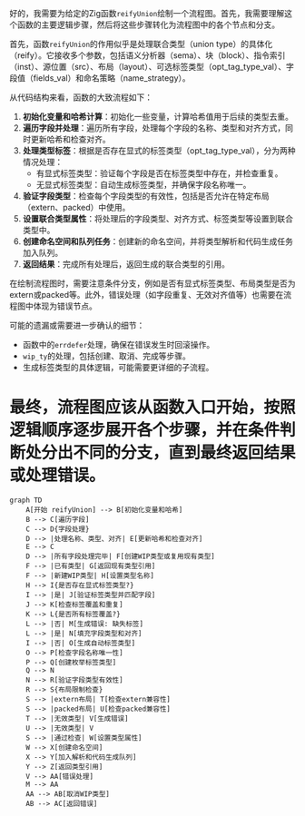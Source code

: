 好的，我需要为给定的Zig函数`reifyUnion`绘制一个流程图。首先，我需要理解这个函数的主要逻辑步骤，然后将这些步骤转化为流程图中的各个节点和分支。

首先，函数`reifyUnion`的作用似乎是处理联合类型（union type）的具体化（reify）。它接收多个参数，包括语义分析器（sema）、块（block）、指令索引（inst）、源位置（src）、布局（layout）、可选标签类型（opt_tag_type_val）、字段值（fields_val）和命名策略（name_strategy）。

从代码结构来看，函数的大致流程如下：

1. **初始化变量和哈希计算**：初始化一些变量，计算哈希值用于后续的类型去重。
2. **遍历字段并处理**：遍历所有字段，处理每个字段的名称、类型和对齐方式，同时更新哈希和检查对齐。
3. **处理类型标签**：根据是否存在显式的标签类型（opt_tag_type_val），分为两种情况处理：
   - 有显式标签类型：验证每个字段是否在标签类型中存在，并检查重复。
   - 无显式标签类型：自动生成标签类型，并确保字段名称唯一。
4. **验证字段类型**：检查每个字段类型的有效性，包括是否允许在特定布局（extern、packed）中使用。
5. **设置联合类型属性**：将处理后的字段类型、对齐方式、标签类型等设置到联合类型中。
6. **创建命名空间和队列任务**：创建新的命名空间，并将类型解析和代码生成任务加入队列。
7. **返回结果**：完成所有处理后，返回生成的联合类型的引用。

在绘制流程图时，需要注意条件分支，例如是否有显式标签类型、布局类型是否为extern或packed等。此外，错误处理（如字段重复、无效对齐值等）也需要在流程图中体现为错误节点。

可能的遗漏或需要进一步确认的细节：
- 函数中的`errdefer`处理，确保在错误发生时回滚操作。
- `wip_ty`的处理，包括创建、取消、完成等步骤。
- 生成标签类型的具体逻辑，可能需要更详细的子流程。

最终，流程图应该从函数入口开始，按照逻辑顺序逐步展开各个步骤，并在条件判断处分出不同的分支，直到最终返回结果或处理错误。
================================================
```mermaid
graph TD
    A[开始 reifyUnion] --> B[初始化变量和哈希]
    B --> C[遍历字段]
    C --> D{字段处理}
    D --> |处理名称、类型、对齐| E[更新哈希和检查对齐]
    E --> C
    D --> |所有字段处理完毕| F[创建WIP类型或复用现有类型]
    F --> |已有类型| G[返回现有类型引用]
    F --> |新建WIP类型| H[设置类型名称]
    H --> I{是否存在显式标签类型?}
    I --> |是| J[验证标签类型并匹配字段]
    J --> K[检查标签覆盖和重复]
    K --> L{是否所有标签覆盖?}
    L --> |否| M[生成错误: 缺失标签]
    L --> |是| N[填充字段类型和对齐]
    I --> |否| O[生成自动标签类型]
    O --> P[检查字段名称唯一性]
    P --> Q[创建枚举标签类型]
    Q --> N
    N --> R[验证字段类型有效性]
    R --> S{布局限制检查}
    S --> |extern布局| T[检查extern兼容性]
    S --> |packed布局| U[检查packed兼容性]
    T --> |无效类型| V[生成错误]
    U --> |无效类型| V
    S --> |通过检查| W[设置类型属性]
    W --> X[创建命名空间]
    X --> Y[加入解析和代码生成队列]
    Y --> Z[返回类型引用]
    V --> AA[错误处理]
    M --> AA
    AA --> AB[取消WIP类型]
    AB --> AC[返回错误]
```